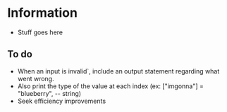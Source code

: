 # Information
- Stuff goes here

## To do
- When an input is invalid`, include an output statement regarding what went wrong.
- Also print the type of the value at each index (ex: ["imgonna"] = "blueberry", -- string)
- Seek efficiency improvements
